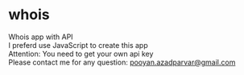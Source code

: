 # whois
Whois app with API </br>
I preferd use JavaScript to create this app </br>
Attention: You need to get your own api key </br>
Please contact me for any question: pooyan.azadparvar@gmail.com
